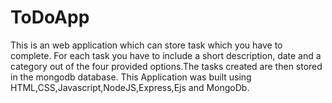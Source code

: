 # ToDoApp
This is an web application which can store task which you have to complete. For each task you have to include a short description, date and a category out of the four provided options.The tasks created are then stored in the mongodb database.
This Application was built using HTML,CSS,Javascript,NodeJS,Express,Ejs and MongoDb.
